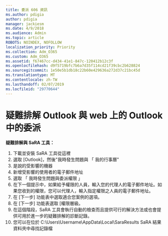 ```yaml
---
title: 委派 606 資訊
ms.author: pdigia
author: pdigia
manager: jackiesm
ms.date: 4/9/2018
ms.audience: Admin
ms.topic: article
ROBOTS: NOINDEX, NOFOLLOW
localization_priority: Priority
ms.collection: Adm_O365
ms.custom: Adm_O365
ms.assetid: f67467cc-d434-41e1-847c-120412b12c3f
ms.openlocfilehash: d9f5719bfc7b6a7d35f114cd21f39cbc2b628824
ms.sourcegitcommit: 1e50e5b1db18c22b60e429636a272d37c21bc45d
ms.translationtype: MT
ms.contentlocale: zh-TW
ms.lasthandoff: 02/07/2019
ms.locfileid: "29770644"
---
```

# <a name="troubleshooting-delegation-in-outlook-and-outlook-on-the-web"></a>疑難排解 Outlook 與 web 上的 Outlook 中的委派

**疑難排解與 SaRA 工具：**

1. 下載並安裝 SaRA 工具從這裡
1. 選取 [Outlook]，然後"我時發生問題與 「 我的行事曆"
1. 是說的受影響的機器
1. 新增受影響的使用者的電子郵件地址
1. 選取 「 我時發生問題與委派權限 」
1. 在下一個提示中，如果給予權限的人員，輸入您的代理人的電子郵件地址。如果您收到的權限，您可以代理人，輸入指定權限之人員的電子郵件地址。
1. 在 [下一步] 功能表中選取適合您案例的選項。 
1. 在 [下一步] 功能表選取 [權限層級。
1. 在這個階段，SaRA 工具會執行自動的檢查而且提供可行的解決方法或也會提供可用於進一步的疑難排解的診斷記錄。
1. 您可以在位於 C:\Users\Username\AppData\Local\SaraResults SaRA 結果資料夾中尋找記錄檔
